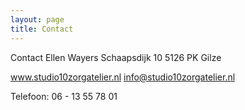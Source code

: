 ```yaml
---
layout: page
title: Contact
---
```


Contact
Ellen Wayers
Schaapsdijk 10
5126 PK Gilze

www.studio10zorgatelier.nl
info@studio10zorgatelier.nl

Telefoon: 06 - 13 55 78 01
